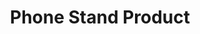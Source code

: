 ---
layout: gallery
title: Phone Stand Product
tags: photography
location: location
featuredImage: 20210525-IF8A4478.jpg
featuredImageCaption: Caption
---